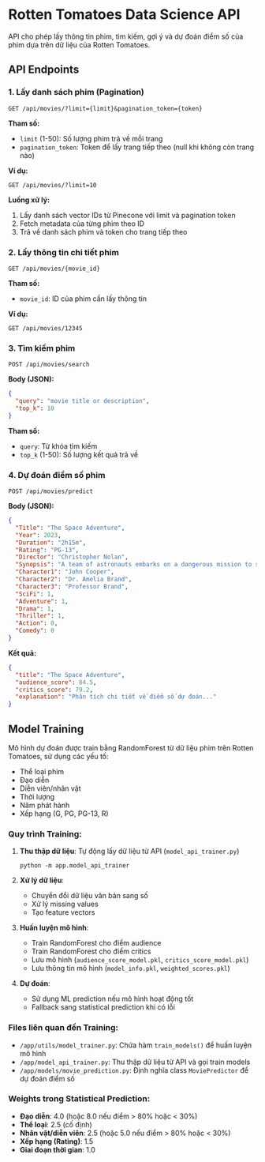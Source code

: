 # Rotten Tomatoes Data Science API

API cho phép lấy thông tin phim, tìm kiếm, gợi ý và dự đoán điểm số của phim dựa trên dữ liệu của Rotten Tomatoes.

## API Endpoints

### 1. Lấy danh sách phim (Pagination)

```
GET /api/movies/?limit={limit}&pagination_token={token}
```

**Tham số:**
- `limit` (1-50): Số lượng phim trả về mỗi trang
- `pagination_token`: Token để lấy trang tiếp theo (null khi không còn trang nào)

**Ví dụ:**
```
GET /api/movies/?limit=10
```

**Luồng xử lý:**
1. Lấy danh sách vector IDs từ Pinecone với limit và pagination token
2. Fetch metadata của từng phim theo ID
3. Trả về danh sách phim và token cho trang tiếp theo

### 2. Lấy thông tin chi tiết phim

```
GET /api/movies/{movie_id}
```

**Tham số:**
- `movie_id`: ID của phim cần lấy thông tin

**Ví dụ:**
```
GET /api/movies/12345
```

### 3. Tìm kiếm phim

```
POST /api/movies/search
```

**Body (JSON):**
```json
{
  "query": "movie title or description",
  "top_k": 10
}
```

**Tham số:**
- `query`: Từ khóa tìm kiếm
- `top_k` (1-50): Số lượng kết quả trả về

### 4. Dự đoán điểm số phim

```
POST /api/movies/predict
```

**Body (JSON):**
```json
{
  "Title": "The Space Adventure",
  "Year": 2023,
  "Duration": "2h15m",
  "Rating": "PG-13",
  "Director": "Christopher Nolan",
  "Synopsis": "A team of astronauts embarks on a dangerous mission to save humanity.",
  "Character1": "John Cooper",
  "Character2": "Dr. Amelia Brand",
  "Character3": "Professor Brand",
  "SciFi": 1,  
  "Adventure": 1,
  "Drama": 1,
  "Thriller": 1,
  "Action": 0,
  "Comedy": 0
}
```

**Kết quả:**
```json
{
  "title": "The Space Adventure",
  "audience_score": 84.5,
  "critics_score": 79.2,
  "explanation": "Phân tích chi tiết về điểm số dự đoán..."
}
```

## Model Training

Mô hình dự đoán được train bằng RandomForest từ dữ liệu phim trên Rotten Tomatoes, sử dụng các yếu tố: 

- Thể loại phim
- Đạo diễn
- Diễn viên/nhân vật
- Thời lượng
- Năm phát hành
- Xếp hạng (G, PG, PG-13, R)

### Quy trình Training:

1. **Thu thập dữ liệu**: Tự động lấy dữ liệu từ API (`model_api_trainer.py`)
   ```
   python -m app.model_api_trainer
   ```

2. **Xử lý dữ liệu**:
   - Chuyển đổi dữ liệu văn bản sang số
   - Xử lý missing values
   - Tạo feature vectors

3. **Huấn luyện mô hình**:
   - Train RandomForest cho điểm audience
   - Train RandomForest cho điểm critics
   - Lưu mô hình (`audience_score_model.pkl`, `critics_score_model.pkl`)
   - Lưu thông tin mô hình (`model_info.pkl`, `weighted_scores.pkl`)

4. **Dự đoán**:
   - Sử dụng ML prediction nếu mô hình hoạt động tốt
   - Fallback sang statistical prediction khi có lỗi

### Files liên quan đến Training:

- `/app/utils/model_trainer.py`: Chứa hàm `train_models()` để huấn luyện mô hình
- `/app/model_api_trainer.py`: Thu thập dữ liệu từ API và gọi train models
- `/app/models/movie_prediction.py`: Định nghĩa class `MoviePredictor` để dự đoán điểm số

### Weights trong Statistical Prediction:

- **Đạo diễn**: 4.0 (hoặc 8.0 nếu điểm > 80% hoặc < 30%)
- **Thể loại**: 2.5 (cố định)
- **Nhân vật/diễn viên**: 2.5 (hoặc 5.0 nếu điểm > 80% hoặc < 30%)
- **Xếp hạng (Rating)**: 1.5
- **Giai đoạn thời gian**: 1.0
